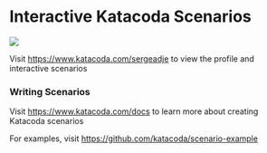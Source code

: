 # Interactive Katacoda Scenarios

[![](http://shields.katacoda.com/katacoda/sergeadje/count.svg)](https://www.katacoda.com/sergeadje "Get your profile on Katacoda.com")

Visit https://www.katacoda.com/sergeadje to view the profile and interactive scenarios

### Writing Scenarios
Visit https://www.katacoda.com/docs to learn more about creating Katacoda scenarios

For examples, visit https://github.com/katacoda/scenario-example
